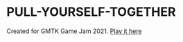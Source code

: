 # PULL-YOURSELF-TOGETHER
Created for GMTK Game Jam 2021. [Play it here](https://hintoflime.itch.io/pull-yourself-together)
